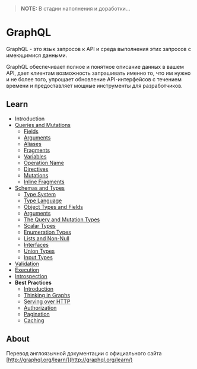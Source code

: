 > **NOTE:** В стадии наполнения и доработки...

# GraphQL

GraphQL - это язык запросов к API и среда выполнения этих запросов с имеющимися данными.

GraphQL обеспечивает полное и понятное описание данных в вашем API, дает клиентам возможность запрашивать именно то, 
что им нужно и не более того, упрощает обновление API-интерфейсов с течением времени и предоставляет мощные 
инструменты для разработчиков.


## Learn

* Introduction
* [Queries and Mutations](queries-and-mutations.md)
    * [Fields](queries-and-mutations.md#fields)
    * [Arguments](queries-and-mutations.md#arguments)
    * [Aliases](queries-and-mutations.md#aliases)
    * [Fragments](queries-and-mutations.md#fragments)
    * [Variables](queries-and-mutations.md#variables)
    * [Operation Name](queries-and-mutations.md#operation-name)
    * [Directives](queries-and-mutations.md#directives)
    * [Mutations](queries-and-mutations.md#mutations)
    * [Inline Fragments](queries-and-mutations.md#inline-fragments)
* [Schemas and Types](schemas-and-types.md)
    * [Type System](schemas-and-types.md#type-system)
    * [Type Language](schemas-and-types.md#type-language)
    * [Object Types and Fields](schemas-and-types.md#object-types-and-fields)
    * [Arguments](schemas-and-types.md#arguments)
    * [The Query and Mutation Types](schemas-and-types.md#the-query-and-mutation-types)
    * [Scalar Types](schemas-and-types.md#scalar-types)
    * [Enumeration Types](schemas-and-types.md#enumeration-types)
    * [Lists and Non-Null](schemas-and-types.md#lists-and-non-null)
    * [Interfaces](schemas-and-types.md#interfaces)
    * [Union Types](schemas-and-types.md#union-types)
    * [Input Types](schemas-and-types.md#input-types)
* [Validation](validation.md)
* [Execution](execution.md)
* [Introspection](introspection.md)
* **Best Practices**
    * [Introduction](best_practices.md)
    * [Thinking in Graphs](thinking-in-graphs.md)
    * [Serving over HTTP](serving-over-http.md)
    * [Authorization](authorization.md)
    * [Pagination](pagination.md)
    * [Caching](caching.md)
    


## About

Перевод англоязычной документации с официального сайта [http://graphql.org/learn/](http://graphql.org/learn/)
